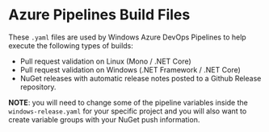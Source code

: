 # Azure Pipelines Build Files
These `.yaml` files are used by Windows Azure DevOps Pipelines to help execute the following types of builds:

- Pull request validation on Linux (Mono / .NET Core)
- Pull request validation on Windows (.NET Framework / .NET Core)
- NuGet releases with automatic release notes posted to a Github Release repository.

**NOTE**: you will need to change some of the pipeline variables inside the `windows-release.yaml` for your specific project and you will also want to create variable groups with your NuGet push information.
